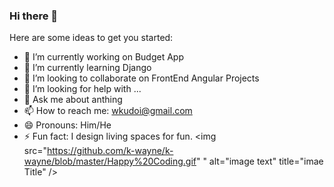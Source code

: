 ### Hi there 👋



Here are some ideas to get you started:

- 🔭 I’m currently working on Budget App
- 🌱 I’m currently learning Django
- 👯 I’m looking to collaborate on FrontEnd Angular Projects
- 🤔 I’m looking for help with ...
- 💬 Ask me about anthing
- 📫 How to reach me: wkudoi@gmail.com
- 😄 Pronouns: Him/He
- ⚡ Fun fact: I design living spaces for fun.
<img src="https://github.com/k-wayne/k-wayne/blob/master/Happy%20Coding.gif"
" alt="image text" title="imae Title" />


